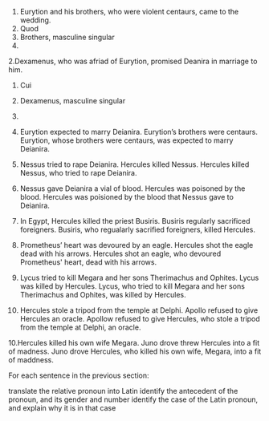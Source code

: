 

 1. Eurytion and his brothers, who were violent centaurs, came to the wedding. 
  1. Quod
  2. Brothers, masculine singular 
  3. 
2.Dexamenus, who was afriad of Eurytion, promised Deanira in marriage to him. 
 1. Cui 
 2. Dexamenus, masculine singular 
 3. 
3. Eurytion expected to marry Deianira. Eurytion’s brothers were centaurs.
Eurytion, whose brothers were centaurs, was expected to marry Deianira. 

4. Nessus tried to rape Deianira. Hercules killed Nessus.
Hercules killed Nessus, who tried to rape Deianira. 

5. Nessus gave Deianira a vial of blood. Hercules was poisoned by the blood.
Hercules was poisioned by the blood that Nessus gave to Deianira. 

6. In Egypt, Hercules killed the priest Busiris. Busiris regularly sacrificed foreigners.
Busiris, who regualarly sacrified foreigners, killed Hercules. 

7. Prometheus’ heart was devoured by an eagle. Hercules shot the eagle dead with his arrows.
Hercules shot an eagle, who devoured Prometheus' heart, dead with his arrows. 

8. Lycus tried to kill Megara and her sons Therimachus and Ophites. Lycus was killed by Hercules.
Lycus, who tried to kill Megara and her sons Therimachus and Ophites, was killed by Hercules. 

9. Hercules stole a tripod from the temple at Delphi. Apollo refused to give Hercules an oracle.
Apollow refused to give Hercules, who stole a tripod from the temple at Delphi, an oracle. 

10.Hercules killed his own wife Megara. Juno drove threw Hercules into a fit of madness.
Juno drove Hercules, who killed his own wife, Megara, into a fit of maddness. 


For each sentence in the previous section:

translate the relative pronoun into Latin
identify the antecedent of the pronoun, and its gender and number
identify the case of the Latin pronoun, and explain why it is in that case
